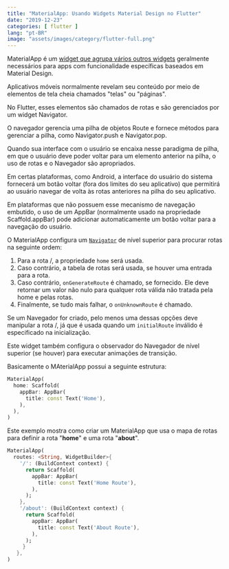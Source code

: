 ```yaml
---
title: "MaterialApp: Usando Widgets Material Design no Flutter"
date: "2019-12-23"
categories: [ flutter ]
lang: "pt-BR"
image: "assets/images/category/flutter-full.png"
---
```


MaterialApp é um [widget que agrupa vários outros widgets](https://api.flutter.dev/flutter/material/MaterialApp-class.html) geralmente necessários para apps com funcionalidade específicas baseados em Material Design.

Aplicativos móveis normalmente revelam seu conteúdo por meio de elementos de tela cheia chamados "telas" ou "páginas".

No Flutter, esses elementos são chamados de rotas e são gerenciados por um widget Navigator.

O navegador gerencia uma pilha de objetos Route e fornece métodos para gerenciar a pilha, como Navigator.push e Navigator.pop.

Quando sua interface com o usuário se encaixa nesse paradigma de pilha, em que o usuário deve poder voltar para um elemento anterior na pilha, o uso de rotas e o Navegador são apropriados.

Em certas plataformas, como Android, a interface do usuário do sistema fornecerá um botão voltar (fora dos limites do seu aplicativo) que permitirá ao usuário navegar de volta às rotas anteriores na pilha do seu aplicativo.

Em plataformas que não possuem esse mecanismo de navegação embutido, o uso de um AppBar (normalmente usado na propriedade Scaffold.appBar) pode adicionar automaticamente um botão voltar para a navegação do usuário.

O MaterialApp configura um [`Navigator`](https://api.flutter.dev/flutter/widgets/Navigator-class.html) de nível superior para procurar rotas na seguinte ordem:

1. Para a rota /, a propriedade `home` será usada.
2. Caso contrário, a tabela de rotas será usada, se houver uma entrada para a rota.
3. Caso contrário, `onGenerateRoute` é chamado, se fornecido. Ele deve retornar um valor não nulo para qualquer rota válida não tratada pela home e pelas rotas.
4. Finalmente, se tudo mais falhar, o `onUnknownRoute` é chamado.

Se um Navegador for criado, pelo menos uma dessas opções deve manipular a rota /, já que é usada quando um `initialRoute` inválido é especificado na inicialização.

Este widget também configura o observador do Navegador de nível superior (se houver) para executar animações de transição.

Basicamente o MAterialApp possui a seguinte estrutura:

```dart
MaterialApp(
  home: Scaffold(
    appBar: AppBar(
      title: const Text('Home'),
    ),
  ),
)
```

Este exemplo mostra como criar um MaterialApp que usa o mapa de rotas para definir a rota "**home**" e uma rota "**about**".

```dart
MaterialApp(
  routes: <String, WidgetBuilder>{
    '/': (BuildContext context) {
      return Scaffold(
        appBar: AppBar(
          title: const Text('Home Route'),
        ),
      );
    },
    '/about': (BuildContext context) {
      return Scaffold(
        appBar: AppBar(
          title: const Text('About Route'),
        ),
      );
     }
   },
)
```

